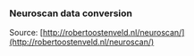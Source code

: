 ### Neuroscan data conversion

Source: [http://robertoostenveld.nl/neuroscan/](http://robertoostenveld.nl/neuroscan/)
